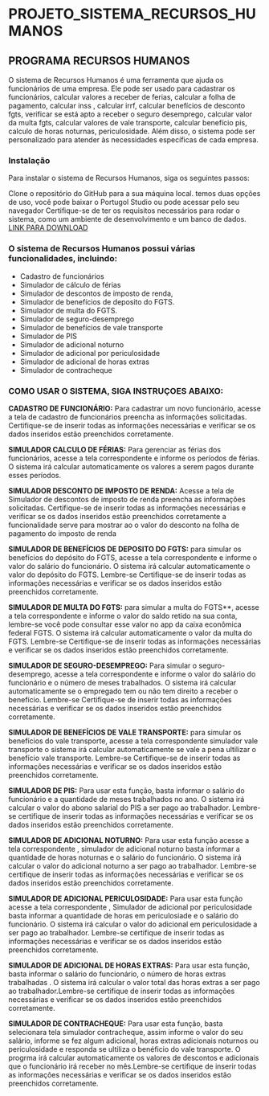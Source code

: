# PROJETO_SISTEMA_RECURSOS_HUMANOS
## PROGRAMA RECURSOS HUMANOS

O sistema de Recursos Humanos é uma ferramenta que ajuda os funcionários de uma empresa. Ele pode ser usado para cadastrar os funcionários, calcular valores a receber de ferias, calcular a folha de pagamento, calcular inss , calcular irrf, calcular benefícios de desconto fgts, verificar se está apto a receber o seguro desemprego, calcular valor da multa fgts, calcular valores de vale transporte, calcular benefício pis, calculo de horas noturnas, periculosidade. Além disso, o sistema pode ser personalizado para atender às necessidades específicas de cada empresa.

### Instalação
Para instalar o sistema de Recursos Humanos, siga os seguintes passos:

Clone o repositório do GitHub para a sua máquina local.
temos duas opções de uso, você pode baixar o Portugol Studio ou pode acessar pelo seu navegador
Certifique-se de ter os requisitos necessários para rodar o sistema, como um ambiente de desenvolvimento e um banco de dados.  [LINK PARA DOWNLOAD](https://dgadelha.github.io/Portugol-Webstudio/)

### O sistema de Recursos Humanos possui várias funcionalidades, incluindo:

+ Cadastro de funcionários
+ Simulador de cálculo de férias
+ Simulador de descontos de imposto de renda,
+ Simulador de benefícios de deposito do FGTS.
+ Simulador de multa do FGTS.
+ Simulador de seguro-desemprego
+ Simulador de benefícios de vale transporte
+ Simulador de PIS
+ Simulador de adicional noturno
+ Simulador de adicional por periculosidade
+ Simulador de adicional de horas extras
+ Simulador de contracheque

### COMO USAR O SISTEMA, SIGA INSTRUÇOES ABAIXO:

**CADASTRO DE FUNCIONÁRIO:** Para cadastrar um novo funcionário, acesse a tela de cadastro de funcionários preencha as informações solicitadas. Certifique-se de inserir todas as informações necessárias e verificar se os dados inseridos estão preenchidos corretamente.

**SIMULADOR CALCULO DE FÉRIAS:** Para gerenciar as férias dos funcionários, acesse a tela correspondente e informe os períodos de férias. O sistema irá calcular automaticamente os valores a serem pagos durante esses períodos.

**SIMULADOR DESCONTO DE IMPOSTO DE RENDA:** Acesse a tela de Simulador de descontos de imposto de renda preencha as informações solicitadas. Certifique-se de inserir todas as informações necessárias e verificar se os dados inseridos estão preenchidos corretamente a funcionalidade serve para mostrar ao o valor do desconto na folha de pagamento do imposto de renda

**SIMULADOR DE BENEFÍCIOS DE DEPOSITO DO FGTS:** para simular os benefícios do depósito do FGTS, acesse a tela correspondente e informe o valor do salário do funcionário. O sistema irá calcular automaticamente o valor do depósito do FGTS. Lembre-se Certifique-se de inserir todas as informações necessárias e verificar se os dados inseridos estão preenchidos corretamente.

**SIMULADOR DE MULTA DO FGTS:** para simular a multa do FGTS**, acesse a tela correspondente e informe o valor do saldo retido na sua conta, lembre-se você pode consultar esse valor no app da caixa econômica federal FGTS. O sistema irá calcular automaticamente o valor da multa do FGTS. Lembre-se Certifique-se de inserir todas as informações necessárias e verificar se os dados inseridos estão preenchidos corretamente.

**SIMULADOR DE SEGURO-DESEMPREGO:** Para simular o seguro-desemprego, acesse a tela correspondente e informe o valor do salário do funcionário e o número de meses trabalhados. O sistema irá calcular automaticamente se o empregado tem ou não tem direito a receber o benefício. Lembre-se Certifique-se de inserir todas as informações necessárias e verificar se os dados inseridos estão preenchidos corretamente.

**SIMULADOR DE BENEFÍCIOS DE VALE TRANSPORTE:** para simular os benefícios do vale transporte, acesse a tela correspondente
simulador vale transporte o sistema irá calcular automaticamente se vale a pena ultilizar o benefício vale transporte. Lembre-se Certifique-se de inserir todas as informações necessárias e verificar se os dados inseridos estão preenchidos corretamente.

**SIMULADOR DE PIS:** Para usar esta função, basta informar o salário do funcionário e a quantidade de meses trabalhados no ano. O sistema irá calcular o valor do abono salarial do PIS a ser pago ao trabalhador. Lembre-se certifique de inserir todas as informações necessárias e verificar se os dados inseridos estão preenchidos corretamente.

**SIMULADOR DE ADICIONAL NOTURNO:** Para usar esta função acesse a tela correspondente ,  simulador de adicional noturno basta informar a  quantidade de horas noturnas e o salário do funcionário. O sistema irá calcular o valor do adicional noturno a ser pago ao trabalhador. Lembre-se certifique de inserir todas as informações necessárias e verificar se os dados inseridos estão preenchidos corretamente.

**SIMULADOR DE ADICIONAL PERICULOSIDADE:** Para usar esta função acesse a tela correspondente ,  Simulador de adicional por periculosidade basta informar a  quantidade de horas em periculosiade e o salário do funcionário. O sistema irá calcular o valor do adicional em periculosidade a ser pago ao trabalhador. Lembre-se certifique de inserir todas as informações necessárias e verificar se os dados inseridos estão preenchidos corretamente.

**SIMULADOR DE ADICIONAL DE HORAS EXTRAS:** Para usar esta função, basta informar o salário do funcionário, o número de horas extras trabalhadas . O sistema irá calcular o valor total das horas extras a ser pago ao trabalhador.Lembre-se certifique de inserir todas as informações necessárias e verificar se os dados inseridos estão preenchidos corretamente.

**SIMULADOR DE CONTRACHEQUE:** Para usar esta função, basta selecionara tela simulador contracheque, assim informe o valor do seu salário, informe se fez algum adicional, horas extras adicionais noturnos ou periculosidade e responda se ultiliza o benéficio do vale transporte. O progrma irá calcular automaticamente os valores de descontos e adicionais que o funcionário irá receber no mês.Lembre-se certifique de inserir todas as informações necessárias e verificar se os dados inseridos estão preenchidos corretamente.
